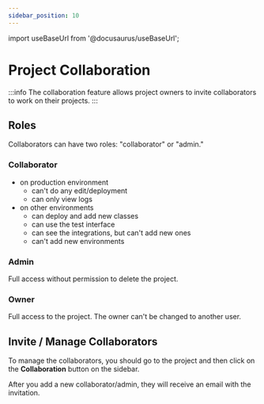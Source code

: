 ```yaml
---
sidebar_position: 10
---
```


import useBaseUrl from '@docusaurus/useBaseUrl';

# Project Collaboration

:::info
The collaboration feature allows project owners to invite collaborators to
work on their projects.
:::

## Roles

Collaborators can have two roles: "collaborator" or "admin."

### Collaborator

- on production environment
  - can't do any edit/deployment
  - can only view logs
- on other environments
  - can deploy and add new classes
  - can use the test interface
  - can see the integrations, but can't add new ones
  - can't add new environments

### Admin

Full access without permission to delete the project.

### Owner

Full access to the project. The owner can't be changed to another user.

## Invite / Manage Collaborators

To manage the collaborators, you should go to the project and then click on the **Collaboration** button on the sidebar.

After you add a new collaborator/admin, they will receive an email with the invitation.
